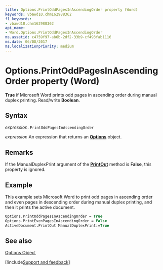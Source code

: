 ```yaml
---
title: Options.PrintOddPagesInAscendingOrder property (Word)
keywords: vbawd10.chm162988362
f1_keywords:
- vbawd10.chm162988362
api_name:
- Word.Options.PrintOddPagesInAscendingOrder
ms.assetid: c4759f97-ab6b-2df2-33b9-cf493fab1116
ms.date: 06/08/2017
ms.localizationpriority: medium
---
```



# Options.PrintOddPagesInAscendingOrder property (Word)

 **True** if Microsoft Word prints odd pages in ascending order during manual duplex printing. Read/write **Boolean**.


## Syntax

_expression_. `PrintOddPagesInAscendingOrder`

 _expression_ An expression that returns an **[Options](Word.Options.md)** object.


## Remarks

If the ManualDuplexPrint argument of the **[PrintOut](Word.Application.PrintOut.md)** method is **False**, this property is ignored.


## Example

This example sets Microsoft Word to print odd pages in ascending order and even pages in descending order during manual duplex printing, and then it prints the active document.


```vb
Options.PrintOddPagesInAscendingOrder = True 
Options.PrintEvenPagesInAscendingOrder = False 
ActiveDocument.PrintOut ManualDuplexPrint:=True
```


## See also


[Options Object](Word.Options.md)

[!include[Support and feedback](~/includes/feedback-boilerplate.md)]